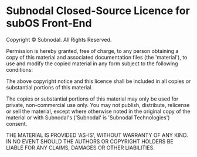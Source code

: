 # Subnodal Closed-Source Licence for subOS Front-End
Copyright &copy; Subnodal. All Rights Reserved.

Permission is hereby granted, free of charge, to any person obtaining a copy of
this material and associated documentation files (the 'material'), to use and
modify the copied material in any form subject to the following conditions:

The above copyright notice and this licence shall be included in all copies or
substantial portions of this material.

The copies or substantial portions of this material may only be used for
private, non-commercial use only. You may not publish, distribute, relicense or
sell the material, except where otherwise noted in the original copy of the
material or with Subnodal's ('Subnodal' is 'Subnodal Technologies') consent.

THE MATERIAL IS PROVIDED 'AS-IS', WITHOUT WARRANTY OF ANY KIND. IN NO EVENT
SHOULD THE AUTHORS OR COPYRIGHT HOLDERS BE LIABLE FOR ANY CLAIMS, DAMAGES OR
OTHER LIABILITIES.